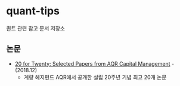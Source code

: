 # quant-tips
퀀트 관련 참고 문서 저장소


## 논문
- [20 for Twenty: Selected Papers from AQR Capital Management](https://www.aqr.com/Insights/Research/Book/20-for-Twenty) - (2018.12)
    - 계량 헤지펀드 AQR에서 공개한 설립 20주년 기념 최고 20개 논문